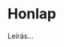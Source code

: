 <!-- ======================================================================
--- Search engine
title:          Honlap
keywords:       honlap
description:    A William Shakespeare hely honlapja.
--- Menu system
order:          
text:           
hidden:         false
umbel:          false
--- Page properties
id:             
document:       
layout:         
---$-left:         
searchable:     true
======================================================================= -->

# Honlap

Leírás...
